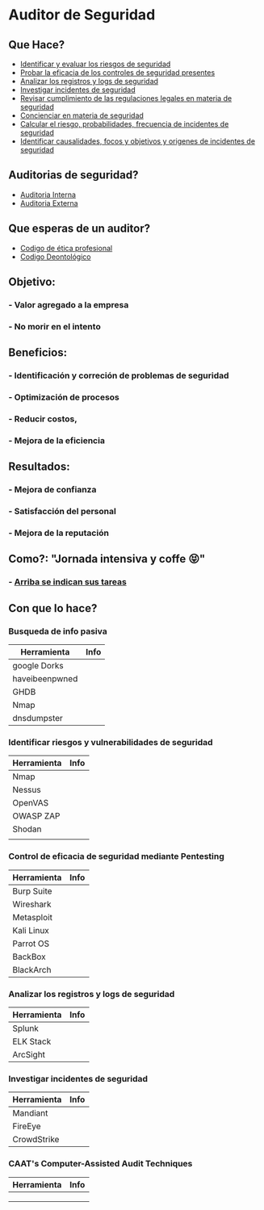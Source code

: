 # Auditor de Seguridad

## Que Hace?

- [Identificar y evaluar los riesgos de seguridad](#) 
- [Probar la eficacia de los controles de seguridad presentes](#)	
- [Analizar los registros y logs de seguridad](#)
- [Investigar incidentes de seguridad](#)	
- [Revisar cumplimiento de las regulaciones legales en materia de seguridad](#)
- [Concienciar en materia de seguridad](#)
- [Calcular el riesgo, probabilidades, frecuencia   de incidentes  de seguridad](#)
- [Identificar causalidades, focos y objetivos y origenes de incidentes de seguridad](#)

## Auditorias de seguridad?

- [Auditoria Interna](#)
- [Auditoria Externa](#)

## Que esperas de un auditor?

- [Codigo de ética profesional](#)
- [Codigo Deontológico](#)

## Objetivo: 
### - Valor agregado a la empresa
### - No morir en el intento
## Beneficios: 
### - Identificación y correción de problemas de seguridad
### - Optimización de procesos
### - Reducir costos,
### - Mejora de la eficiencia
## Resultados:
### - Mejora de confianza
### - Satisfacción del personal
### -  Mejora de la reputación

## Como?: "Jornada intensiva y coffe :stuck_out_tongue_closed_eyes:"
### - [Arriba se indican sus tareas](#)

## Con que lo hace?
### Busqueda de info pasiva

| Herramienta | Info |
|----------------------|------------------------|
| google Dorks |   |
| haveibeenpwned |   |
| GHDB |   |
| Nmap |   |
| dnsdumpster |   |


### Identificar riesgos y vulnerabilidades  de seguridad

| Herramienta | Info |
|----------------------|------------------------|
| Nmap |   |
| Nessus |  |
| OpenVAS  |   |
| OWASP ZAP |   |
| Shodan|   |
| | |

### Control de eficacia de seguridad mediante Pentesting

| Herramienta | Info |
|----------------------|------------------------|
| Burp Suite |   |
| Wireshark |    |
| Metasploit  |    |
| Kali Linux |    |
| Parrot OS |    |
| BackBox |    |
| BlackArch |    |


### Analizar los registros y logs de seguridad

| Herramienta | Info |
|----------------------|------------------------|
| Splunk | |
| ELK Stack | |
| ArcSight | |


### Investigar incidentes de seguridad

| Herramienta | Info |
|----------------------|------------------------|
| Mandiant | |
| FireEye | |
| CrowdStrike | |

### CAAT's Computer-Assisted Audit Techniques
| Herramienta | Info |
|----------------------|------------------------|
|  | |
|  | |
|  | |


